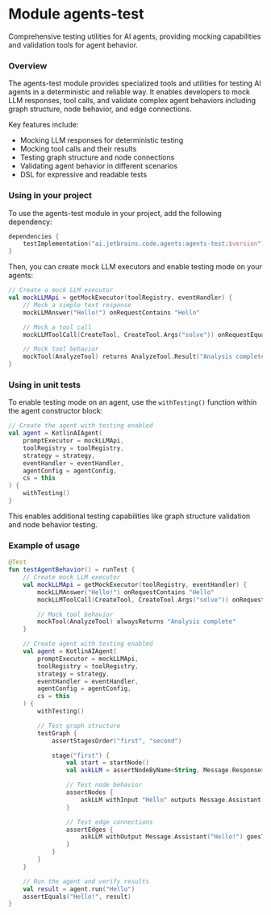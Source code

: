 # Module agents-test

Comprehensive testing utilities for AI agents, providing mocking capabilities and validation tools for agent behavior.

### Overview

The agents-test module provides specialized tools and utilities for testing AI agents in a deterministic and reliable way. It enables developers to mock LLM responses, tool calls, and validate complex agent behaviors including graph structure, node behavior, and edge connections.

Key features include:
- Mocking LLM responses for deterministic testing
- Mocking tool calls and their results
- Testing graph structure and node connections
- Validating agent behavior in different scenarios
- DSL for expressive and readable tests

### Using in your project

To use the agents-test module in your project, add the following dependency:

```kotlin
dependencies {
    testImplementation("ai.jetbrains.code.agents:agents-test:$version")
}
```

Then, you can create mock LLM executors and enable testing mode on your agents:

```kotlin
// Create a mock LLM executor
val mockLLMApi = getMockExecutor(toolRegistry, eventHandler) {
    // Mock a simple text response
    mockLLMAnswer("Hello!") onRequestContains "Hello"

    // Mock a tool call
    mockLLMToolCall(CreateTool, CreateTool.Args("solve")) onRequestEquals "Solve task"

    // Mock tool behavior
    mockTool(AnalyzeTool) returns AnalyzeTool.Result("Analysis complete") onArguments AnalyzeTool.Args("analyze")
}
```

### Using in unit tests

To enable testing mode on an agent, use the `withTesting()` function within the agent constructor block:

```kotlin
// Create the agent with testing enabled
val agent = KotlinAIAgent(
    promptExecutor = mockLLMApi,
    toolRegistry = toolRegistry,
    strategy = strategy,
    eventHandler = eventHandler,
    agentConfig = agentConfig,
    cs = this
) {
    withTesting()
}
```

This enables additional testing capabilities like graph structure validation and node behavior testing.

### Example of usage

```kotlin
@Test
fun testAgentBehavior() = runTest {
    // Create mock LLM executor
    val mockLLMApi = getMockExecutor(toolRegistry, eventHandler) {
        mockLLMAnswer("Hello!") onRequestContains "Hello"
        mockLLMToolCall(CreateTool, CreateTool.Args("solve")) onRequestEquals "Solve task"

        // Mock tool behavior
        mockTool(AnalyzeTool) alwaysReturns "Analysis complete"
    }

    // Create agent with testing enabled
    val agent = KotlinAIAgent(
        promptExecutor = mockLLMApi,
        toolRegistry = toolRegistry,
        strategy = strategy,
        eventHandler = eventHandler,
        agentConfig = agentConfig,
        cs = this
    ) {
        withTesting()

        // Test graph structure
        testGraph {
            assertStagesOrder("first", "second")

            stage("first") {
                val start = startNode()
                val askLLM = assertNodeByName<String, Message.Response>("callLLM")

                // Test node behavior
                assertNodes {
                    askLLM withInput "Hello" outputs Message.Assistant("Hello!")
                }

                // Test edge connections
                assertEdges {
                    askLLM withOutput Message.Assistant("Hello!") goesTo giveFeedback
                }
            }
        }
    }

    // Run the agent and verify results
    val result = agent.run("Hello")
    assertEquals("Hello!", result)
}
```
